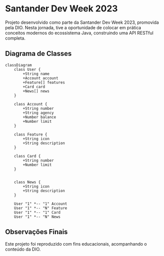 # Santander Dev Week 2023
Projeto desenvolvido como parte da Santander Dev Week 2023, promovida pela DIO. Nesta jornada, tive a oportunidade de colocar em prática conceitos modernos do ecossistema Java, construindo uma API RESTful completa.

## Diagrama de Classes

```mermaid
classDiagram
    class User {
        +String name
        +Account account
        +Feature[] features
        +Card card
        +News[] news
    }

    class Account {
        +String number
        +String agency
        +Number balance
        +Number limit
    }

    class Feature {
        +String icon
        +String description
    }

    class Card {
        +String number
        +Number limit
    }


    class News {
        +String icon
        +String description
    }

    User "1" *-- "1" Account
    User "1" *-- "N" Feature
    User "1" *-- "1" Card
    User "1" *-- "N" News
```

## Observações Finais
Este projeto foi reproduzido com fins educacionais, acompanhando o conteúdo da DIO.

